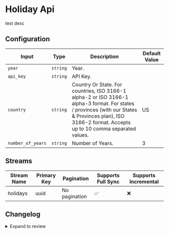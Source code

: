 # Holiday Api
test desc
## Configuration

| Input | Type | Description | Default Value |
|-------|------|-------------|---------------|
| `year` | `string` | Year.  |  |
| `api_key` | `string` | API Key.  |  |
| `country` | `string` | Country Or State. For countries, ISO 3166-1 alpha-2 or ISO 3166-1 alpha-3 format. For states / provinces (with our States &amp; Provinces plan), ISO 3166-2 format. Accepts up to 10 comma separated values. | US |
| `number_of_years` | `string` | Number of Years.  | 3 |

## Streams
| Stream Name | Primary Key | Pagination | Supports Full Sync | Supports Incremental |
|-------------|-------------|------------|---------------------|----------------------|
| holidays | uuid | No pagination | ✅ |  ❌  |


## Changelog

<details>
  <summary>Expand to review</summary>

| Version          | Date       | Subject        |
|------------------|------------|----------------|
| 0.0.1 | 2024-08-08 | Initial release by bechurch-test via Connector Builder|

</details>